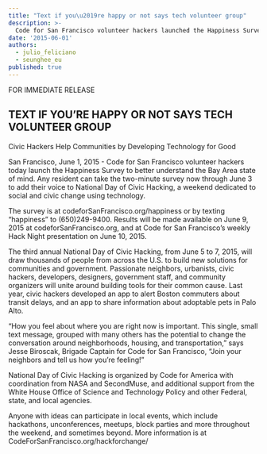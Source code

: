 ```yaml
---
title: "Text if you\u2019re happy or not says tech volunteer group"
description: >-
  Code for San Francisco volunteer hackers launched the Happiness Survey to better understand the Bay Area state of mind.
date: '2015-06-01'
authors:
  - julio_feliciano
  - seunghee_eu
published: true
---
```


FOR IMMEDIATE RELEASE

## TEXT IF YOU’RE HAPPY OR NOT SAYS TECH VOLUNTEER GROUP
Civic Hackers Help Communities by Developing Technology for Good

San Francisco, June 1, 2015 - Code for San Francisco volunteer hackers today launch the Happiness Survey to better understand the Bay Area state of mind. Any resident can take the two-minute survey now through June 3 to add their voice to National Day of Civic Hacking, a weekend dedicated to social and civic change using technology.

The survey is at codeforSanFrancisco.org/happiness or by texting “happiness” to (650)249-9400. Results will be made available on June 9, 2015 at codeforSanFrancisco.org, and at Code for San Francisco’s weekly Hack Night presentation on June 10, 2015.

The third annual National Day of Civic Hacking, from June 5 to 7, 2015, will draw thousands of people from across the U.S. to build new solutions for communities and government. Passionate neighbors, urbanists, civic hackers, developers, designers, government staff, and community organizers will unite around building tools for their common cause. Last year, civic hackers developed an app to alert Boston commuters about transit delays, and an app to share information about adoptable pets in Palo Alto.

“How you feel about where you are right now is important. This single, small text message, grouped with many others has the potential to change the conversation around neighborhoods, housing, and transportation,” says Jesse Biroscak, Brigade Captain for Code for San Francisco, “Join your neighbors and tell us how you’re feeling!”

National Day of Civic Hacking is organized by Code for America with coordination from NASA and SecondMuse, and additional support from the White House Office of Science and Technology Policy and other Federal, state, and local agencies.

Anyone with ideas can participate in local events, which include hackathons, unconferences, meetups, block parties and more throughout the weekend, and sometimes beyond. More information is at CodeForSanFrancisco.org/hackforchange/
